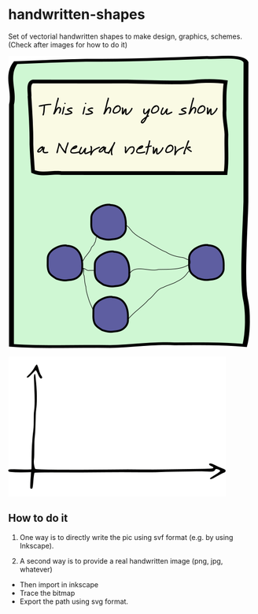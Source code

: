 # handwritten-shapes
Set of vectorial handwritten shapes to make design, graphics, schemes.
(Check after images for how to do it)



![Example](./example.png?raw=true "This is an example")

![Axis](./example-exports/xy-axis.png?raw=true "This is an xy axis from an export")


## How to do it

1) One way is to directly write the pic using svf format (e.g. by using Inkscape).

2) A second way is to provide a real handwritten image (png, jpg, whatever)
- Then import in inkscape
- Trace the bitmap
- Export the path using svg format.
